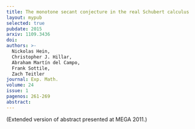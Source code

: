 ```yaml
---
title: The monotone secant conjecture in the real Schubert calculus
layout: mypub
selected: true
pubdate: 2015
arxiv: 1109.3436
doi:
authors: >-
  Nickolas Hein,
  Christopher J. Hillar,
  Abraham Martín del Campo,
  Frank Sottile,
  Zach Teitler
journal: Exp. Math.
volume: 24
issue: 1
pagenos: 261-269
abstract:
---
```

<!--more-->
(Extended version of abstract presented at MEGA 2011.)
